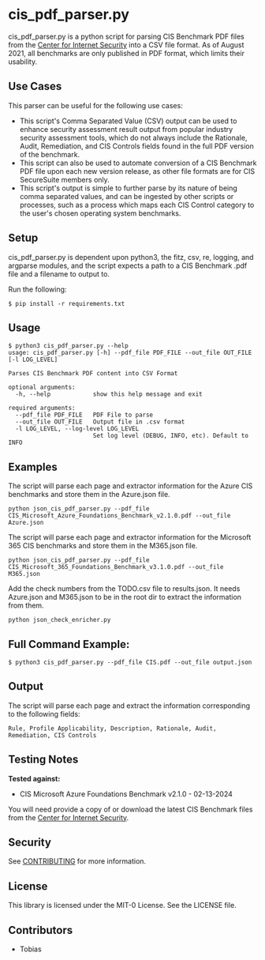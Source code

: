 # cis_pdf_parser.py

cis_pdf_parser.py is a python script for parsing CIS Benchmark PDF files from the [Center for Internet Security](https://www.cisecurity.org/cis-benchmarks/) into a CSV file format. As of August 2021, all benchmarks are only published in PDF format, which limits their usability. 

## Use Cases

This parser can be useful for the following use cases:

* This script's Comma Separated Value (CSV) output can be used to enhance security assessment result output from popular industry security assessment tools, which do not always include the Rationale, Audit, Remediation, and CIS Controls fields found in the full PDF version of the benchmark.
* This script can also be used to automate conversion of a CIS Benchmark PDF file upon each new version release, as other file formats are for CIS SecureSuite members only.
* This script's output is simple to further parse by its nature of being comma separated values, and can be ingested by other scripts or processes, such as a process which maps each CIS Control category to the user's chosen operating system benchmarks.

## Setup

cis_pdf_parser.py is dependent upon python3, the fitz, csv, re, logging, and argparse modules, and the script expects a path to a CIS Benchmark .pdf file and a filename to output to.

Run the following:
```
$ pip install -r requirements.txt
```

## Usage

```
$ python3 cis_pdf_parser.py --help
usage: cis_pdf_parser.py [-h] --pdf_file PDF_FILE --out_file OUT_FILE [-l LOG_LEVEL]

Parses CIS Benchmark PDF content into CSV Format

optional arguments:
  -h, --help            show this help message and exit

required arguments:
  --pdf_file PDF_FILE   PDF File to parse
  --out_file OUT_FILE   Output file in .csv format
  -l LOG_LEVEL, --log-level LOG_LEVEL
                        Set log level (DEBUG, INFO, etc). Default to INFO
```

## Examples

The script will parse each page and extractor information for the Azure CIS benchmarks and store them in the Azure.json file.
```
python json_cis_pdf_parser.py --pdf_file CIS_Microsoft_Azure_Foundations_Benchmark_v2.1.0.pdf --out_file Azure.json
```

The script will parse each page and extractor information for the Microsoft 365 CIS benchmarks and store them in the M365.json file.
```
python json_cis_pdf_parser.py --pdf_file CIS_Microsoft_365_Foundations_Benchmark_v3.1.0.pdf --out_file M365.json
```

Add the check numbers from the TODO.csv file to results.json. It needs Azure.json and M365.json to be in the root dir to extract the information from them.
```
python json_check_enricher.py
```

## Full Command Example:

```
$ python3 cis_pdf_parser.py --pdf_file CIS.pdf --out_file output.json
```

## Output

The script will parse each page and extract the information corresponding to the following fields:

```
Rule, Profile Applicability, Description, Rationale, Audit, Remediation, CIS Controls
```

## Testing Notes

**Tested against:**

* CIS Microsoft Azure Foundations Benchmark v2.1.0 - 02-13-2024


You will need provide a copy of or download the latest CIS Benchmark files from the [Center for Internet Security](https://learn.cisecurity.org/benchmarks).

## Security

See [CONTRIBUTING](CONTRIBUTING.md#security-issue-notifications) for more information.

## License

This library is licensed under the MIT-0 License. See the LICENSE file.

## Contributors

* Tobias
